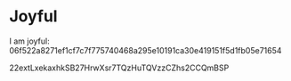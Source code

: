 # Joyful

I am joyful: 06f522a8271ef1cf7c7f775740468a295e10191ca30e419151f5d1fb05e71654


22extLxekaxhkSB27HrwXsr7TQzHuTQVzzCZhs2CCQmBSP
